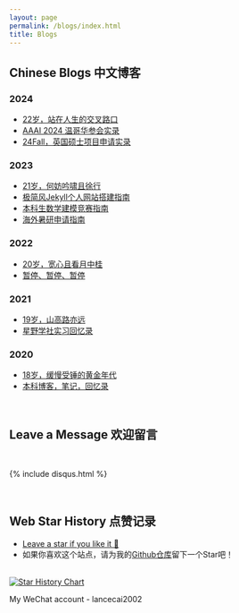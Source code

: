 ```yaml
---
layout: page
permalink: /blogs/index.html
title: Blogs
---
```


## Chinese Blogs 中文博客

### 2024

- [22岁，站在人生的交叉路口](https://turboswifty.github.io/blogs/22yrs)
- [AAAI 2024 温哥华参会实录](https://turboswifty.github.io/blogs/aaai-24/)
- [24Fall，英国硕士项目申请实录](https://turboswifty.github.io/blogs/24fall/)

### 2023

- [21岁，何妨吟啸且徐行](https://turboswifty.github.io/blogs/21yrs)<br>
- [极简风Jekyll个人网站搭建指南](https://turboswifty.github.io/blogs/web)<br>
- [本科生数学建模竞赛指南](https://turboswifty.github.io/blogs/team2023)<br>
- [海外暑研申请指南](https://turboswifty.github.io/blogs/summer-res)<br>

### 2022

- [20岁，宽心且看月中桂](https://turboswifty.github.io/blogs/20yrs)<br>
- [暂停、暂停、暂停](https://turboswifty.github.io/blogs/stop/)

### 2021

- [19岁，山高路亦远](https://turboswifty.github.io/blogs/19yrs)<br>
- [星野学社实习回忆录](https://turboswifty.github.io/blogs/star)

### 2020

- [18岁，缓慢受锤的黄金年代](https://turboswifty.github.io/blogs/18yrs)<br>
- [本科博客，笔记，回忆录](https://mieclance.club/)

<br>

## Leave a Message 欢迎留言

<br>

{% include disqus.html %} 

<br>

## Web Star History 点赞记录

- [Leave a star if you like it 🥰](https://github.com/GuangLun2000/GuangLun2000.github.io) 
- 如果你喜欢这个站点，请为我的[Github仓库](https://github.com/GuangLun2000/GuangLun2000.github.io)留下一个Star吧！

<br>[![Star History Chart](https://api.star-history.com/svg?repos=GuangLun2000/GuangLun2000.github.io&type=Date)](https://star-history.com/#GuangLun2000/GuangLun2000.github.io&Date)

My WeChat account - lancecai2002

<br>
